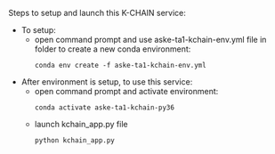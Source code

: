 Steps to setup and launch this K-CHAIN service: 
* To setup:
    * open command prompt and use aske-ta1-kchain-env.yml file in folder to create a new conda environment:
      ```
      conda env create -f aske-ta1-kchain-env.yml
      ```
* After environment is setup, to use this service:
    * open command prompt and activate environment:
      ```
      conda activate aske-ta1-kchain-py36
      ```
    * launch kchain_app.py file
      ```
      python kchain_app.py
      ```
  
